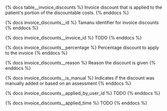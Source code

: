 {% docs table__invoice_discounts %}
Invoice discount that is applied to the patient's portion of the discountable costs.
{% enddocs %}

{% docs invoice_discounts__id %}
Tamanu identifier for invoice discounts
{% enddocs %}

{% docs invoice_discounts__invoice_id %}
TODO
{% enddocs %}

{% docs invoice_discounts__percentage %}
Percentage discount to apply to the invoice
{% enddocs %}

{% docs invoice_discounts__reason %}
Reason the discount is given
{% enddocs %}

{% docs invoice_discounts__is_manual %}
Indicates if the discount was manually added or based on an assessment
{% enddocs %}

{% docs invoice_discounts__applied_by_user_id %}
TODO
{% enddocs %}

{% docs invoice_discounts__applied_time %}
TODO
{% enddocs %}
